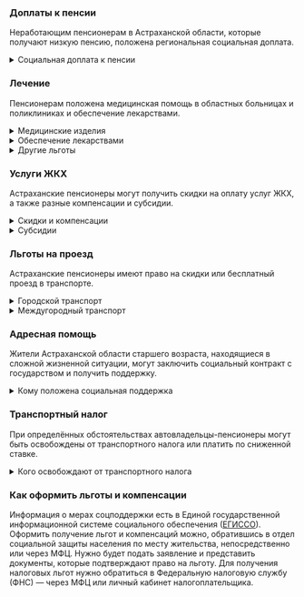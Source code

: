 ### Доплаты к пенсии
Неработающим пенсионерам в Астраханской области, которые получают низкую пенсию, положена региональная социальная доплата. 
<details>
<summary>Социальная доплата к пенсии</summary>
В Астраханской области региональный прожиточный минимум пенсионера ниже общефедерального (в 2021 году — 10 022 рубля). Поэтому неработающим пенсионерам с низким размером пенсии производится федеральная социальная доплата к пенсии до прожиточного минимума пенсионера. Для её назначения в настоящее время необходимо обращаться в территориальное отделение Пенсионного фонда по месту своего жительства. С 2022 года доплата будет назначаться автоматически. 
</details>

### Лечение
Пенсионерам положена медицинская помощь в областных больницах и поликлиниках и обеспечение лекарствами.
<details>

<summary>Медицинские изделия</summary>
Бесплатное изготовление и ремонт зубных протезов [полагается](https://docs.cntd.ru/document/444886974) ветеранам труда, труженикам тыла, реабилитированным пенсионерам. Льгота не распространяется на расходы по оплате стоимости драгоценных металлов и металлокерамики. Труженики тыла и реабилитированные пенсионеры бесплатно обеспечиваются протезами, протезно-ортопедическими изделиями и слуховыми аппаратами.

</details>

<details>
<summary>Обеспечение лекарствами</summary>
Тружеников тыла и жертв политических репрессий бесплатно [обеспечивают] (https://docs.cntd.ru/document/444886974) лекарственными препаратами по рецептам врача.  Дети войны, у которых родители (или один из них) являлись военнослужащими и погибли или пропали без вести в годы ВОВ, также могут получить бесплатные лекарства.</details>

<details>
<summary>Другие льготы</summary>
Внеочередной приём в дома-интернаты для престарелых и инвалидов, учреждения социального обслуживания предоставляют труженикам тыла, реабилитированным и пострадавшим от репрессий пенсионерам.
Одинокие или малообеспеченные пенсионеры, нуждающиеся в специализированной медицинской помощи, могут [вернуть затраты](https://docs.cntd.ru/document/444886974) на поездки в пределах области для получения специализированной медицинской помощи и консультации, а в другие субъекты РФ — для получения высокотехнологичной помощи и консультации. Выплачивают компенсацию в сумме проезда: по территории области — на автомобильном общественном и железнодорожном пригородном транспорте, в другие регионы — на железнодорожном транспорте в плацкартном вагоне. Компенсируют расходы на поездки в купе или воздушным транспортом экономкласса, если требуется транспортировка пациента этими видами транспорта по заключению врача. Компенсацию выплачивают не позднее года после несения расходов, но не чаще одного раза в месяц.

</details>

### Услуги ЖКХ
Астраханские пенсионеры могут получить скидки на оплату услуг ЖКХ, а также разные компенсации и субсидии. 

<details>
<summary>Скидки и компенсации</summary>
Льготникам [полагается](https://docs.cntd.ru/document/444886974) ежемесячное пособие на оплату жилого помещения и коммунальных услуг. Ветераны труда и пенсионеры, имеющие трудовые заслуги (трудовой стаж не менее 40 лет (мужчины) и 35 лет (женщины), почётные грамоты, благодарности, звание «Ударник коммунистического труда» и другие виды поощрений), получают по 1000 рублей, а иждивенцы ветеранов труда — 150 рублей. Труженикам тыла, жертвам политических репрессий и детям войны выплачивается по 700 рублей.
Одинокие неработающие пенсионеры по достижении 70 лет освобождаются от взносов на капремонт на 50%, а с 80-летнего возраста — полностью. Льгота распространяется также на граждан указанного возраста, семья которых состоит из неработающих граждан пенсионного возраста (мужчины — старше 60 лет, женщины — 55 лет) и (или) инвалидов I и II групп. Компенсация рассчитывается исходя из установленных в регионе минимального взноса на капремонт за 1 кв. метр и размера стандарта нормативной площади жилого помещения.
Ветеранам труда и пенсионерам, имеющим трудовые заслуги, [выплачивается](https://docs.cntd.ru/document/444886974) ежемесячное пособие на абонентскую плату за пользование телефоном (стационарным или мобильным) в сумме 200 рублей. Ветеранам труда компенсируется 50% абонентской платы за стационарный телефон и радио.
Пенсионеры-льготники, имеющие в собственности негазифицированные жилой дом или квартиру, могут [получить](https://docs.cntd.ru/document/444886974) единовременную материальную помощь на газификацию одного домовладения. Она полагается неработающим пенсионерам, получающим страховые пенсии по старости или инвалидности, нуждающимся в поддержке одиноко проживающим пенсионерам, ветеранам и инвалидам ВОВ, супругам погибших (умерших) участников ВОВ,  супругам и родителям погибших (умерших) ветеранов боевых действий, инвалидам-чернобыльцам. Компенсируют сумму произведённых работ по газификации, но не более 21 000 рублей.
</details>

<details>
<summary>Субсидии</summary>
Оформить [субсидию](https://docs.cntd.ru/document/802064739) на оплату жилищно-коммунальных услуг можно при условии, что на их оплату тратится от совокупного дохода семьи — более 18%.
</details>

### Льготы на проезд
Астраханские пенсионеры имеют право на скидки или бесплатный проезд в транспорте. 
<details>
<summary>Городской транспорт</summary>
В Астраханской области ежемесячное пособие на оплату проезда в размере 500 рублей [получают](https://docs.cntd.ru/document/444886974) ветераны труда, пенсионеры, имеющие трудовые заслуги, труженики тыла, жертвы политических репрессий и дети войны.
</details>
<details>
<summary>Междугородный транспорт</summary>
Реабилитированным пенсионерам один раз в год компенсируется стоимость поездки по территории России туда и обратно на междугородных линиях.
</details>

### Адресная помощь
Жители Астраханской области старшего возраста, находящиеся в сложной жизненной ситуации, могут заключить социальный контракт с государством и получить поддержку.

<details>
<summary>Кому положена социальная поддержка</summary>
Пенсионерам, которые по не зависящим от них причинам оказались в трудной жизненной ситуации, оказывают адресную помощь. Она может быть в виде денежных выплат, ежемесячных или единовременных, либо в натуральной форме — обеспечения продуктами питания, одеждой и обувью, медикаментами и прочее. С нуждающимися пенсионерами может быть заключён социальный контракт.

</details>

### Транспортный налог
При определённых обстоятельствах автовладельцы-пенсионеры могут быть освобождены от транспортного налога или платить по сниженной ставке. 
<details>
<summary>Кого освобождают от транспортного налога</summary>
Пенсионеры и граждане, имеющие право на получение пенсии по законодательству, действовавшему до 31 декабря 2018 года, инвалиды всех категорий, а также ветераны ВОВ полностью [освобождаются](https://www.nalog.gov.ru/rn77/service/tax/d1095335/) от транспортного налога на одно транспортное средство каждого вида: легковой автомобиль с мощностью двигателя до 100 л. с., мотоцикл (мотороллер) мощностью до 40 л. с., катера, моторные лодки — до 30 л. с. Инвалиды всех категорий также получают освобождение от налога на легковой автомобиль с ручным управлением мощностью до 150 л. с.
</details>

### Как оформить льготы и компенсации 
Информация о мерах соцподдержки есть в Единой государственной информационной системе социального обеспечения ([ЕГИССО]( http://egisso.ru/site/client/#/)). Оформить получение льгот и компенсаций можно, обратившись в отдел социальной защиты населения по месту жительства, непосредственно или через МФЦ. Нужно будет подать заявление и представить документы, которые подтверждают право на льготу. Для получения налоговых льгот нужно обратиться в Федеральную налоговую службу (ФНС) — через МФЦ или личный кабинет налогоплательщика.
















